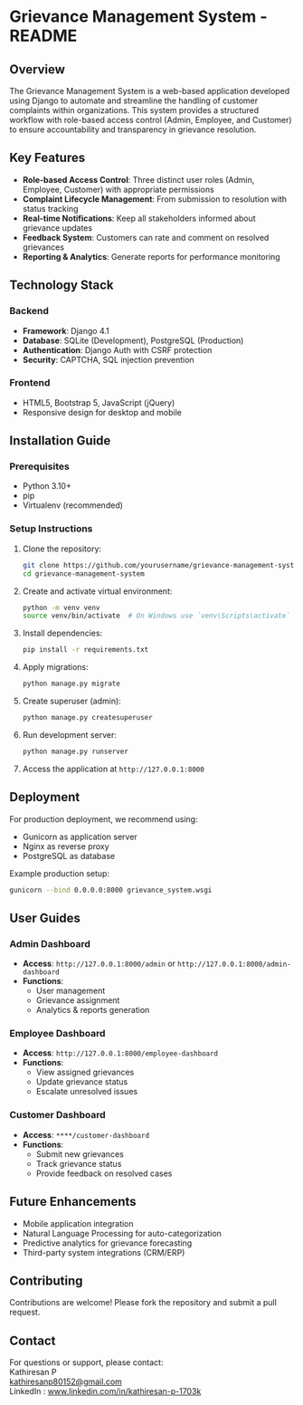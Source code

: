 
# Grievance Management System - README

## Overview
The Grievance Management System is a web-based application developed using Django to automate and streamline the handling of customer complaints within organizations. This system provides a structured workflow with role-based access control (Admin, Employee, and Customer) to ensure accountability and transparency in grievance resolution.

## Key Features
- **Role-based Access Control**: Three distinct user roles (Admin, Employee, Customer) with appropriate permissions
- **Complaint Lifecycle Management**: From submission to resolution with status tracking
- **Real-time Notifications**: Keep all stakeholders informed about grievance updates
- **Feedback System**: Customers can rate and comment on resolved grievances
- **Reporting & Analytics**: Generate reports for performance monitoring

## Technology Stack
### Backend
- **Framework**: Django 4.1
- **Database**: SQLite (Development), PostgreSQL (Production)
- **Authentication**: Django Auth with CSRF protection
- **Security**: CAPTCHA, SQL injection prevention

### Frontend
- HTML5, Bootstrap 5, JavaScript (jQuery)
- Responsive design for desktop and mobile

## Installation Guide

### Prerequisites
- Python 3.10+
- pip
- Virtualenv (recommended)

### Setup Instructions
1. Clone the repository:
   ```bash
   git clone https://github.com/yourusername/grievance-management-system.git
   cd grievance-management-system
   ```

2. Create and activate virtual environment:
   ```bash
   python -m venv venv
   source venv/bin/activate  # On Windows use `venv\Scripts\activate`
   ```

3. Install dependencies:
   ```bash
   pip install -r requirements.txt
   ```

4. Apply migrations:
   ```bash
   python manage.py migrate
   ```

5. Create superuser (admin):
   ```bash
   python manage.py createsuperuser
   ```

6. Run development server:
   ```bash
   python manage.py runserver
   ```

7. Access the application at `http://127.0.0.1:8000`

## Deployment
For production deployment, we recommend using:
- Gunicorn as application server
- Nginx as reverse proxy
- PostgreSQL as database

Example production setup:
```bash
gunicorn --bind 0.0.0.0:8000 grievance_system.wsgi
```

## User Guides

### Admin Dashboard
- **Access**: `http://127.0.0.1:8000/admin` or `http://127.0.0.1:8000/admin-dashboard`
- **Functions**:
  - User management
  - Grievance assignment
  - Analytics & reports generation

### Employee Dashboard
- **Access**: `http://127.0.0.1:8000/employee-dashboard`
- **Functions**:
  - View assigned grievances
  - Update grievance status
  - Escalate unresolved issues

### Customer Dashboard
- **Access**: `****/customer-dashboard`
- **Functions**:
  - Submit new grievances
  - Track grievance status
  - Provide feedback on resolved cases

## Future Enhancements
- Mobile application integration
- Natural Language Processing for auto-categorization
- Predictive analytics for grievance forecasting
- Third-party system integrations (CRM/ERP)

## Contributing
Contributions are welcome! Please fork the repository and submit a pull request.

## Contact
For questions or support, please contact:  
Kathiresan P  
kathiresanp80152@gmail.com  
LinkedIn : www.linkedin.com/in/kathiresan-p-1703k
